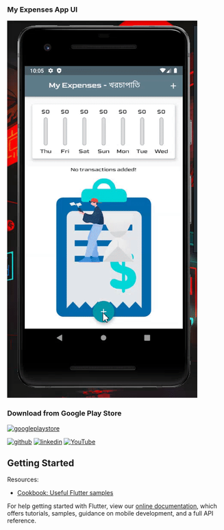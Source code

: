 ### My Expenses App UI
![](https://github.com/walidrudro/expenseApp-UI/blob/master/expenseui.gif?raw=true)

### Download from Google Play Store
[<img src='https://www.gstatic.com/android/market_images/web/play_prism_hlock_2x.png' alt='googleplaystore' height='60'>](https://play.google.com/store/apps/details?id=co.walid.expensetracker)


[<img src='https://cdn.jsdelivr.net/npm/simple-icons@3.0.1/icons/github.svg' alt='github' height='40'>](https://github.com/walidrudro)  [<img src='https://cdn.jsdelivr.net/npm/simple-icons@3.0.1/icons/linkedin.svg' alt='linkedin' height='40'>](https://www.linkedin.com/in/walidislam/)  [<img src='https://cdn.jsdelivr.net/npm/simple-icons@3.0.1/icons/youtube.svg' alt='YouTube' height='40'>](https://www.youtube.com/channel/UCnkMzqBks48oGne_AfOrDqg)  

## Getting Started

Resources:

- [Cookbook: Useful Flutter samples](https://flutter.dev/docs/cookbook)

For help getting started with Flutter, view our
[online documentation](https://flutter.dev/docs), which offers tutorials,
samples, guidance on mobile development, and a full API reference.
